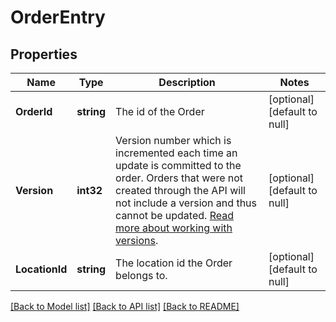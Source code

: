 # OrderEntry

## Properties
Name | Type | Description | Notes
------------ | ------------- | ------------- | -------------
**OrderId** | **string** | The id of the Order | [optional] [default to null]
**Version** | **int32** | Version number which is incremented each time an update is committed to the order. Orders that were not created through the API will not include a version and thus cannot be updated.  [Read more about working with versions](https://developer.squareup.com/docs/orders-api/manage-orders#update-orders). | [optional] [default to null]
**LocationId** | **string** | The location id the Order belongs to. | [optional] [default to null]

[[Back to Model list]](../README.md#documentation-for-models) [[Back to API list]](../README.md#documentation-for-api-endpoints) [[Back to README]](../README.md)

